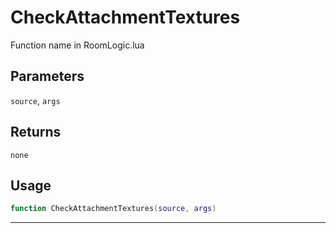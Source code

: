 # CheckAttachmentTextures
Function name in RoomLogic.lua
## Parameters
`source`, `args`
## Returns
`none`
## Usage
```lua
function CheckAttachmentTextures(source, args)
```
---
